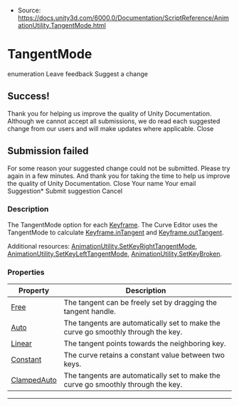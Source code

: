 * Source: https://docs.unity3d.com/6000.0/Documentation/ScriptReference/AnimationUtility.TangentMode.html

# TangentMode
enumeration
Leave feedback
Suggest a change
## Success!
Thank you for helping us improve the quality of Unity Documentation. Although we cannot accept all submissions, we do read each suggested change from our users and will make updates where applicable.
Close
## Submission failed
For some reason your suggested change could not be submitted. Please <a>try again</a> in a few minutes. And thank you for taking the time to help us improve the quality of Unity Documentation.
Close
Your name Your email Suggestion* Submit suggestion
Cancel
### Description
The TangentMode option for each [Keyframe](https://docs.unity3d.com/6000.0/Documentation/ScriptReference/Keyframe.html).
The Curve Editor uses the TangentMode to calculate [Keyframe.inTangent](https://docs.unity3d.com/6000.0/Documentation/ScriptReference/Keyframe-inTangent.html) and [Keyframe.outTangent](https://docs.unity3d.com/6000.0/Documentation/ScriptReference/Keyframe-outTangent.html).  
  
Additional resources: [AnimationUtility.SetKeyRightTangentMode](https://docs.unity3d.com/6000.0/Documentation/ScriptReference/AnimationUtility.SetKeyRightTangentMode.html), [AnimationUtility.SetKeyLeftTangentMode](https://docs.unity3d.com/6000.0/Documentation/ScriptReference/AnimationUtility.SetKeyLeftTangentMode.html), [AnimationUtility.SetKeyBroken](https://docs.unity3d.com/6000.0/Documentation/ScriptReference/AnimationUtility.SetKeyBroken.html).
### Properties
Property | Description  
---|---  
[Free](https://docs.unity3d.com/6000.0/Documentation/ScriptReference/AnimationUtility.TangentMode.Free.html) | The tangent can be freely set by dragging the tangent handle.  
[Auto](https://docs.unity3d.com/6000.0/Documentation/ScriptReference/AnimationUtility.TangentMode.Auto.html) | The tangents are automatically set to make the curve go smoothly through the key.  
[Linear](https://docs.unity3d.com/6000.0/Documentation/ScriptReference/AnimationUtility.TangentMode.Linear.html) | The tangent points towards the neighboring key.  
[Constant](https://docs.unity3d.com/6000.0/Documentation/ScriptReference/AnimationUtility.TangentMode.Constant.html) | The curve retains a constant value between two keys.  
[ClampedAuto](https://docs.unity3d.com/6000.0/Documentation/ScriptReference/AnimationUtility.TangentMode.ClampedAuto.html) | The tangents are automatically set to make the curve go smoothly through the key.  
* * *
